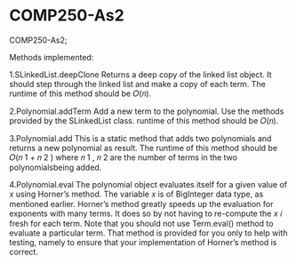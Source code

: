 # COMP250-As2
COMP250-As2;

Methods implemented:

1.SLinkedList.deepClone
Returns a deep copy of the linked list object. It should step through the linked list and make a copy of each term. The runtime of this method should be 𝑂(𝑛).

2.Polynomial.addTerm 
Add a new term to the polynomial. Use the methods provided by the SLinkedList class. runtime of this method should be 𝑂(𝑛).

3.Polynomial.add 
This is a static method that adds two polynomials and returns a new polynomial as result. The runtime of this method should be 𝑂(𝑛 1 + 𝑛 2 ) where 𝑛 1 , 𝑛 2 are the number of terms in the two polynomialsbeing added.

4.Polynomial.eval 
The polynomial object evaluates itself for a given value of 𝑥 using Horner’s method. The variable 𝑥 is of BigInteger data type, as mentioned earlier. Horner’s method greatly speeds up the evaluation for exponents with many terms. It does so by not having to re-compute the 𝑥 𝑖 fresh for each term. Note that you should not use Term.eval() method to evaluate a particular term. That method is provided for you only to help with testing, namely to ensure that your implementation of Horner’s method is correct.
